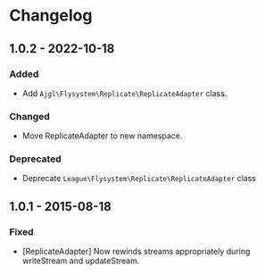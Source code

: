 # Changelog

## 1.0.2 - 2022-10-18

### Added

* Add `Ajgl\Flysystem\Replicate\ReplicateAdapter` class.

### Changed

* Move ReplicateAdapter to new namespace.

### Deprecated

* Deprecate `League\Flysystem\Replicate\ReplicateAdapter` class

## 1.0.1 - 2015-08-18

### Fixed

* [ReplicateAdapter] Now rewinds streams appropriately during writeStream and updateStream.
